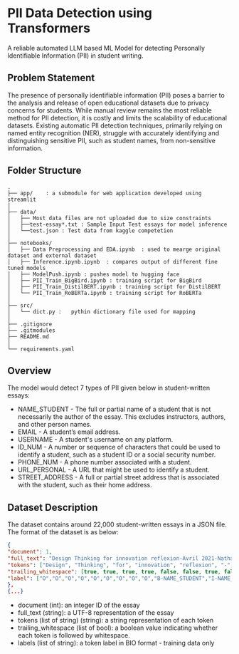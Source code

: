 # PII Data Detection using Transformers

A reliable automated LLM based ML Model for detecting Personally Identifiable Information (PII) in student writing.

## Problem Statement
The presence of personally identifiable information (PII) poses a barrier to the analysis and release of open educational datasets due to privacy concerns for students. While manual review remains the most reliable method for PII detection, it is costly and limits the scalability of educational datasets. Existing automatic PII detection techniques, primarily relying on named entity recognition (NER), struggle with accurately identifying and distinguishing sensitive PII, such as student names, from non-sensitive information.

## Folder Structure

    .
    ├── app/    : a submodule for web application developed using streamlit
    │
    ├── data/ 
    │   ├── Most data files are not uploaded due to size constraints
    │   ├──test-essay*.txt : Sample Input Test essays for model inference
    │   └──test.json : Test data from kaggle competetion 
    │
    ├── notebooks/
    │   ├── Data Preprocessing and EDA.ipynb  : used to mearge original dataset and external dataset
    │   ├── Inference.ipynb.ipynb  : compares output of different fine tuned models
    │   ├── ModelPush.ipynb : pushes model to hugging face
    │   ├── PII_Train_BigBird.ipynb : training script for BigBird
    │   ├── PII_Train_DistilBERT.ipynb : training script for DistilBERT
    │   └── PII_Train_RoBERTa.ipynb : training script for RoBERTa
    │   
    ├── src/
    │   └── dict.py :   pythin dictionary file used for mapping
    │
    ├── .gitignore
    ├── .gitmodules
    ├── README.md
    │
    └── requirements.yaml



## Overview
The model would detect 7 types of PII given below in student-written essays:
- NAME_STUDENT - The full or partial name of a student that is not necessarily the author of the essay. This excludes instructors, authors, and other person names.
- EMAIL - A student’s email address.
- USERNAME - A student's username on any platform.
- ID_NUM - A number or sequence of characters that could be used to identify a student, such as a student ID or a social security number.
- PHONE_NUM - A phone number associated with a student.
- URL_PERSONAL - A URL that might be used to identify a student.
- STREET_ADDRESS - A full or partial street address that is associated with the student, such as their home address.


## Dataset Description
The dataset contains around 22,000 student-written essays in a JSON file.
The format of the dataset is as below:

```json
{
"document": 1,
"full_text": "Design Thinking for innovation reflexion-Avril 2021-Nathalie Sylla.",
"tokens": ["Design", "Thinking", "for", "innovation", "reflexion", "-", "Avril", "2021", "-", "Nathalie", "Sylla", "."],
"trailing_whitespace": [true, true, true, true, false, false, true, false, false, true, false, true],
"label": ["O","O","O","O","O","O","O","O","O","B-NAME_STUDENT","I-NAME_STUDENT","O"]
},
{...}
```

- document (int): an integer ID of the essay
- full_text (string): a UTF-8 representation of the essay
- tokens (list of string) (string): a string representation of each token
- trailing_whitespace (list of bool): a boolean value indicating whether each token is followed by whitespace.
- labels (list of string): a token label in BIO format - training data only


